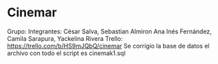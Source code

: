 # Cinemar
Grupo: Integrantes:   César Salva, Sebastian Almiron Ana Inés Fernández, Camila Sarapura, Yackelina Rivera
Trello: https://trello.com/b/HS9mJQbQ/cinemar
Se corrigío la base de datos el archivo con todo el script es cinemak1.sql
